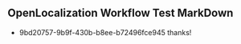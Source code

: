 ## OpenLocalization Workflow Test MarkDown
* 9bd20757-9b9f-430b-b8ee-b72496fce945 
thanks!<!--HONumber=Mar16_HO4-->
